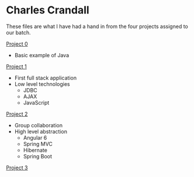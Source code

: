 # Charles Crandall
These files are what I have had a hand in from the four projects assigned to our batch. 

[Project 0](https://github.com/1808-Aug13-Java/batch-source/tree/Charles_Crandall/p0-Charles-Crandall)
- Basic example of Java

[Project 1](https://github.com/1808-Aug13-Java/batch-source/tree/Charles_Crandall/Project1)
- First full stack application
- Low level technologies
  - JDBC
  - AJAX
  - JavaScript

[Project 2](https://github.com/1808-Aug13-Java/batch-source/tree/Charles_Crandall/Project2)
- Group collaboration
- High level abstraction
  - Angular 6
  - Spring MVC
  - Hibernate
  - Spring Boot

[Project 3](https://github.com/revaturelabs/rideshare-client)
